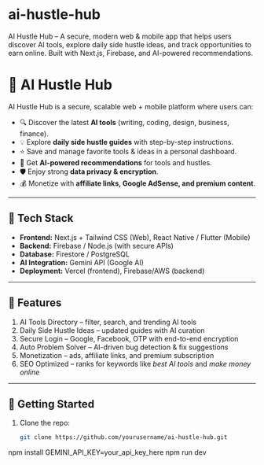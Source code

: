 # ai-hustle-hub
AI Hustle Hub – A secure, modern web &amp; mobile app that helps users discover AI tools, explore daily side hustle ideas, and track opportunities to earn online. Built with Next.js, Firebase, and AI-powered recommendations.
# 🚀 AI Hustle Hub

AI Hustle Hub is a secure, scalable web + mobile platform where users can:

- 🔍 Discover the latest **AI tools** (writing, coding, design, business, finance).
- 💡 Explore **daily side hustle guides** with step-by-step instructions.
- ⭐ Save and manage favorite tools & ideas in a personal dashboard.
- 🤖 Get **AI-powered recommendations** for tools and hustles.
- 🛡️ Enjoy strong **data privacy & encryption**.
- 💰 Monetize with **affiliate links, Google AdSense, and premium content**.

---

## 🔧 Tech Stack
- **Frontend:** Next.js + Tailwind CSS (Web), React Native / Flutter (Mobile)
- **Backend:** Firebase / Node.js (with secure APIs)
- **Database:** Firestore / PostgreSQL
- **AI Integration:** Gemini API (Google AI)
- **Deployment:** Vercel (frontend), Firebase/AWS (backend)

---

## 🌟 Features
1. AI Tools Directory – filter, search, and trending AI tools
2. Daily Side Hustle Ideas – updated guides with AI curation
3. Secure Login – Google, Facebook, OTP with end-to-end encryption
4. Auto Problem Solver – AI-driven bug detection & fix suggestions
5. Monetization – ads, affiliate links, and premium subscription
6. SEO Optimized – ranks for keywords like *best AI tools* and *make money online*

---

## 🚀 Getting Started

1. Clone the repo:
   ```bash
   git clone https://github.com/yourusername/ai-hustle-hub.git
npm install
GEMINI_API_KEY=your_api_key_here
npm run dev
